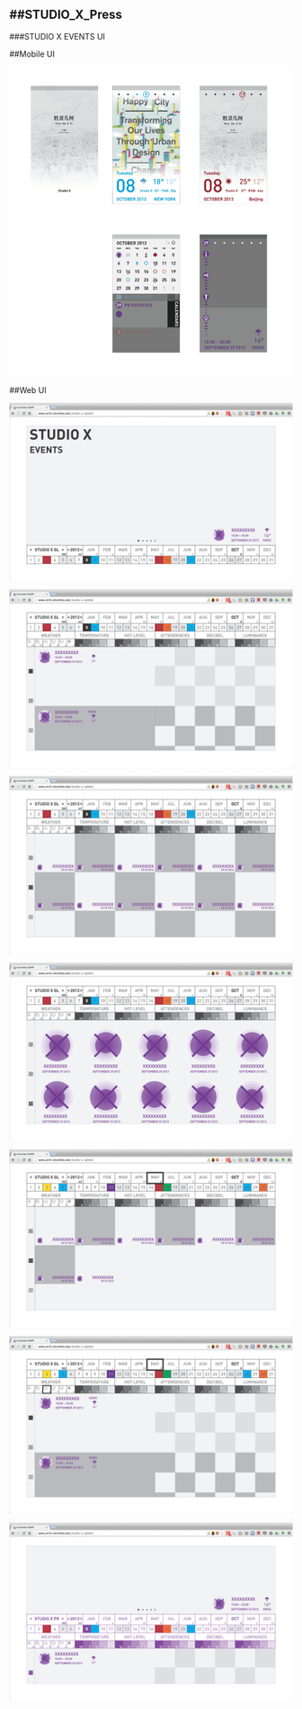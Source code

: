 ##STUDIO_X_Press
---

###STUDIO X EVENTS UI

##Mobile UI

![Image](https://github.com/site2site/STUDIO_X_Press/blob/master/images/UI.jpg?raw=true)

##Web UI

![Image1](https://github.com/site2site/STUDIO_X_Press/blob/master/images/UI_WEB_Page_1.jpg?raw=true)

![Image2](https://github.com/site2site/STUDIO_X_Press/blob/master/images/UI_WEB_Page_2.jpg?raw=true)

![Image3](https://github.com/site2site/STUDIO_X_Press/blob/master/images/UI_WEB_Page_4.jpg?raw=true)

![Image4](https://github.com/site2site/STUDIO_X_Press/blob/master/images/UI_WEB_Page_3.jpg?raw=true)

![Image5](https://github.com/site2site/STUDIO_X_Press/blob/master/images/UI_WEB_Page_5.jpg?raw=true)

![Image6](https://github.com/site2site/STUDIO_X_Press/blob/master/images/UI_WEB_Page_6.jpg?raw=true)

![Image7](https://github.com/site2site/STUDIO_X_Press/blob/master/images/UI_WEB_Page_7.jpg?raw=true)